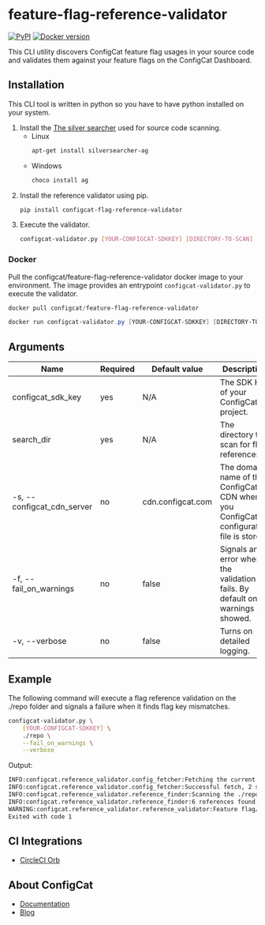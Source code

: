 # feature-flag-reference-validator 
[![PyPI](https://img.shields.io/pypi/v/configcat-flag-reference-validator.svg)](https://pypi.python.org/pypi/configcat-flag-reference-validator) [![Docker version](https://img.shields.io/badge/docker-latest-blue)](https://hub.docker.com/r/configcat/feature-flag-reference-validator)

This CLI utility discovers ConfigCat feature flag usages in your source code and validates them against your feature flags on the ConfigCat Dashboard.


## Installation

This CLI tool is written in python so you have to have python installed on your system.

1. Install the [The silver searcher](https://github.com/ggreer/the_silver_searcher) used for source code scanning.
    - Linux
        ```bash
        apt-get install silversearcher-ag
        ```
    - Windows
        ```powershell
        choco install ag
        ```
2. Install the reference validator using pip.
    ```bash
    pip install configcat-flag-reference-validator
    ```
3. Execute the validator.
    ```bash
    configcat-validator.py [YOUR-CONFIGCAT-SDKKEY] [DIRECTORY-TO-SCAN] 
    ```

### Docker

Pull the configcat/feature-flag-reference-validator docker image to your environment. The image provides an entrypoint `configcat-validator.py` to execute the validator.
```powershell
docker pull configcat/feature-flag-reference-validator

docker run configcat-validator.py [YOUR-CONFIGCAT-SDKKEY] [DIRECTORY-TO-SCAN]
```

## Arguments

| Name                       | Required | Default value     | Description                                |
|----------------------------|----------|-------------------|--------------------------------------------|
| configcat_sdk_key          | yes      | N/A               | The SDK Key of your ConfigCat project.     |
| search_dir                 | yes      | N/A               | The directory to scan for flag references. |
| -s, --configcat_cdn_server | no       | cdn.configcat.com | The domain name of the ConfigCat CDN where you ConfigCat configuration file is stored. |
| -f, --fail_on_warnings     | no       | false             | Signals an error when the validation fails. By default only warnings are showed. |
| -v, --verbose              | no       | false             | Turns on detailed logging. |

## Example
The following command will execute a flag reference validation on the ./repo folder and signals a failure when it finds flag key mismatches.
```bash
configcat-validator.py \
    [YOUR-CONFIGCAT-SDKKEY] \
    ./repo \
    --fail_on_warnings \
    --verbose
```
Output:
```bash
INFO:configcat.reference_validator.config_fetcher:Fetching the current ConfigCat configuration from cdn.configcat.com.
INFO:configcat.reference_validator.config_fetcher:Successful fetch, 2 settings found: ['key1', 'key2'].
INFO:configcat.reference_validator.reference_finder:Scanning the ./repo directory for ConfigCat setting references.
INFO:configcat.reference_validator.reference_finder:6 references found: {'key1', 'key2', 'key3'}.
WARNING:configcat.reference_validator.reference_validator:Feature flag/Setting keys not found in ConfigCat (but present in source code): {'key3'}.
Exited with code 1
```

## CI Integrations
- [CircleCI Orb](https://circleci.com/orbs/registry/orb/configcat/feature-flag-reference-validator)

## About ConfigCat
- [Documentation](https://docs.configcat.com)
- [Blog](https://blog.configcat.com)
